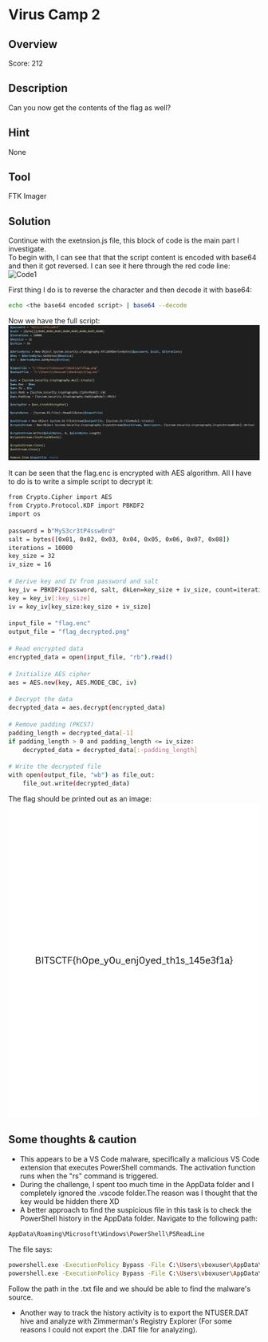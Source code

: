 # Virus Camp 2 #
 
## Overview ##
 
Score: 212
 
## Description ##
 
Can you now get the contents of the flag as well?

## Hint ##
None

## Tool ##
FTK Imager
 
## Solution ##
Continue with the exetnsion.js file, this block of code is the main part I investigate.  
To begin with, I can see that that the script content is encoded with base64 and then it got reversed. I can see it here through the red code line:  
![Code1](Image/2.png)

First thing I do is to reverse the character and then decode it with base64:  
```bash
echo <the base64 encoded script> | base64 --decode
```
Now we have the full script:    
![Flag](Image/1.png)

It can be seen that the flag.enc is encrypted with AES algorithm. All I have to do is to write a simple script to decrypt it:
```bash
from Crypto.Cipher import AES
from Crypto.Protocol.KDF import PBKDF2
import os

password = b"MyS3cr3tP4ssw0rd"
salt = bytes([0x01, 0x02, 0x03, 0x04, 0x05, 0x06, 0x07, 0x08])
iterations = 10000
key_size = 32
iv_size = 16

# Derive key and IV from password and salt
key_iv = PBKDF2(password, salt, dkLen=key_size + iv_size, count=iterations)
key = key_iv[:key_size]
iv = key_iv[key_size:key_size + iv_size]

input_file = "flag.enc"
output_file = "flag_decrypted.png"

# Read encrypted data
encrypted_data = open(input_file, "rb").read()

# Initialize AES cipher
aes = AES.new(key, AES.MODE_CBC, iv)

# Decrypt the data
decrypted_data = aes.decrypt(encrypted_data)

# Remove padding (PKCS7)
padding_length = decrypted_data[-1]
if padding_length > 0 and padding_length <= iv_size:
    decrypted_data = decrypted_data[:-padding_length]

# Write the decrypted file
with open(output_file, "wb") as file_out:
    file_out.write(decrypted_data)
```   
The flag should be printed out as an image:  
![Flag](flag_decrypted.png)

## Some thoughts & caution ##
- This appears to be a VS Code malware, specifically a malicious VS Code extension that executes PowerShell commands. The activation function runs when the "rs" command is triggered.  
- During the challenge, I spent too much time in the AppData folder and I completely ignored the .vscode folder.The reason was I thought that the key would be hidden there XD
- A better approach to find the suspicious file in this task is to check the PowerShell history in the AppData folder. Navigate to the following path:
```bash
AppData\Roaming\Microsoft\Windows\PowerShell\PSReadLine
```   
The file says:  
```bash
powershell.exe -ExecutionPolicy Bypass -File C:\Users\vboxuser\AppData\Local\Temp\temp0001
powershell.exe -ExecutionPolicy Bypass -File C:\Users\vboxuser\AppData\Local\Temp\temp0001.ps1
```
Follow the path in the .txt file and we should be able to find the malware's source.  
- Another way to track the history activity is to export the NTUSER.DAT hive and analyze with Zimmerman's Registry Explorer (For some reasons I could not export the .DAT file for analyzing).

